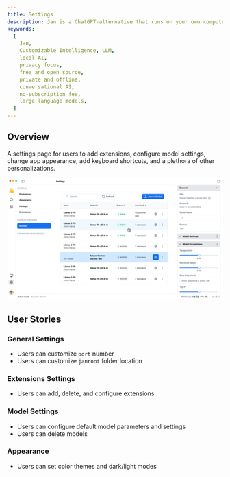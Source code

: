 ```yaml
---
title: Settings
description: Jan is a ChatGPT-alternative that runs on your own computer, with a local API server.
keywords:
  [
    Jan,
    Customizable Intelligence, LLM,
    local AI,
    privacy focus,
    free and open source,
    private and offline,
    conversational AI,
    no-subscription fee,
    large language models,
  ]
---
```


## Overview

A settings page for users to add extensions, configure model settings, change app appearance, add keyboard shortcuts, and a plethora of other personalizations.

![alt text](../img/settings-screen.png)

## User Stories

<!-- Can also be used as a QA Checklist -->

### General Settings

- Users can customize `port` number
- Users can customize `janroot` folder location

### Extensions Settings

- Users can add, delete, and configure extensions

### Model Settings

- Users can configure default model parameters and settings
- Users can delete models

### Appearance

- Users can set color themes and dark/light modes
